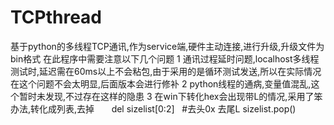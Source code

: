 # TCPthread
基于python的多线程TCP通讯,作为service端,硬件主动连接,进行升级,升级文件为bin格式
在此程序中需要注意以下几个问题
1 通讯过程延时问题,localhost多线程测试时,延迟需在60ms以上不会粘包,由于采用的是循环测试发送,所以在实际情况在这个问题不会太明显,后面版本会进行修补
2 python线程的通病,变量值混乱,这个暂时未发现,不过存在这样的隐患
3 在win下转化hex会出现带L的情况,采用了笨办法,转化成列表,去掉
        del sizelist[0:2]    #去头0x 去尾L
        sizelist.pop()
